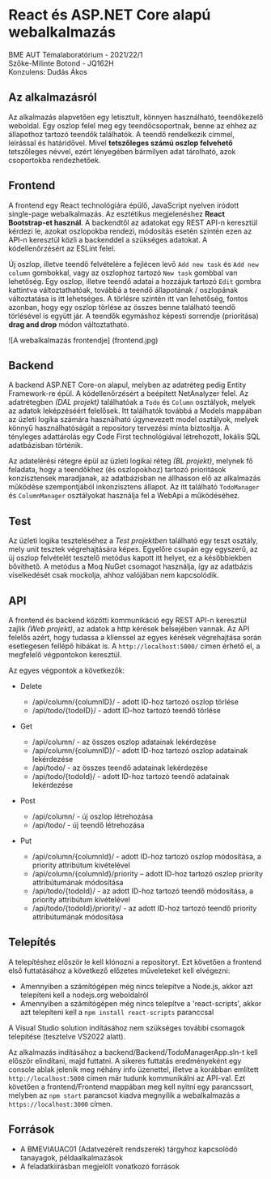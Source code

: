 # React és ASP.NET Core alapú webalkalmazás
BME AUT Témalaboratórium - 2021/22/1  
Szőke-Milinte Botond - JQ162H   
Konzulens: Dudás Ákos

## Az alkalmazásról
Az alkalmazás alapvetően egy letisztult, könnyen használható, teendőkezelő weboldal. Egy oszlop felel meg egy teendőcsoportnak, benne az ehhez az állapothoz tartozó teendők találhatók. A teendő rendelkezik címmel, leírással és határidővel. Mivel **tetszőleges számú oszlop felvehető** tetszőleges névvel, ezért lényegében bármilyen adat tárolható, azok csoportokba rendezhetőek.


## Frontend
A frontend egy React technológiára épülő, JavaScript nyelven íródott single-page webalkalmazás. Az esztétikus megjelenéshez **React Bootstrap-et használ**. A backendtől az adatokat egy REST API-n keresztül kérdezi le, azokat oszlopokba rendezi, módosítás esetén szintén ezen az API-n keresztül közli a backenddel a szükséges adatokat. A kódellenőrzésért az ESLint felel.

Új oszlop, illetve teendő felvételére a fejlécen levő `Add new task` és `Add new column` gombokkal, vagy az oszlophoz tartozó `New task` gombbal van lehetőség. Egy oszlop, illetve teendő adatai a hozzájuk tartozó `Edit` gombra kattintva változtathatóak, továbbá a teendő állapotának / oszlopának változtatása is itt lehetséges. A törlésre szintén itt van lehetőség, fontos azonban, hogy egy oszlop törlése az összes benne található teendő törlésével is együtt jár. A teendők egymáshoz képesti sorrendje (prioritása) **drag and drop** módon változtatható.

![A webalkalmazás frontendje] (frontend.jpg)

## Backend
A backend ASP.NET Core-on alapul, melyben az adatréteg pedig Entity Framework-re épül. A kódellenőrzésért a beépített NetAnalyzer felel. Az adatrétegben *(DAL projekt)* találhatóak a `Todo` és `Column` osztályok, melyek az adatok leképzéséért felelősek. Itt találhatók továbbá a Models mappában az üzleti logika számára használható úgynevezett model osztályok, melyek könnyű használhatóságát a repository tervezési minta biztosítja. A tényleges adattárolás egy Code First technológiával létrehozott, lokális SQL adatbázisban történik.

Az adatelérési rétegre épül az üzleti logikai réteg *(BL projekt)*, melynek fő feladata, hogy a teendőkhez (és oszlopokhoz) tartozó prioritások konzisztensek maradjanak, az adatbázisban ne állhasson elő az alkalmazás működése szempontjából inkonzisztens állapot. Az itt található `TodoManager` és `ColumnManager` osztályokat használja fel a WebApi a működéséhez.

## Test

Az üzleti logika teszteléséhez a *Test projektben* található egy teszt osztály, mely unit tesztek végrehajtására képes. Egyelőre csupán egy egyszerű, az új oszlop felvételét tesztelő metódus kapott itt helyet, ez a későbbiekben bővíthető. A metódus a Moq NuGet csomagot használja, így az adatbázis viselkedését csak mockolja, ahhoz valójában nem kapcsolódik.

## API

A frontend és backend közötti kommunikáció egy REST API-n keresztül zajlik *(Web projekt)*, az adatok a http kérések belsejében vannak. Az API felelős azért, hogy tudassa a klienssel az egyes kérések végrehajtása során esetlegesen fellépő hibákat is. A `http://localhost:5000/` címen érhető el, a megfelelő végpontokon keresztül.

Az egyes végpontok a következők:
- Delete
  - /api/column/{columnID}/ - adott ID-hoz tartozó oszlop törlése
  - /api/todo/{todoID}/ - adott ID-hoz tartozó teendő törlése 

- Get
  - /api/column/ - az összes oszlop adatainak lekérdezése
  - /api/column/{columnID}/ - adott ID-hoz tartozó oszlop adatainak lekérdezése
  - /api/todo/ - az összes teendő adatainak lekérdezése
  - /api/todo/{todoId}/ - adott ID-hoz tartozó teendő adatainak lekérdezése

- Post
  - /api/column/ - új oszlop létrehozása
  - /api/todo/ - új teendő létrehozása

- Put
  - /api/column/{columnId}/ - adott ID-hoz tartozó oszlop módosítása, a priority attribútum kivételével
  - /api/column/{columnId}/priority – adott ID-hoz tartozó oszlop priority attribútumának módosítása
  - /api/todo/{todoId}/ - az adott ID-hoz tartozó teendő módosítása, a priority attribútum kivételével
  - /api/todo/{todoId}/priority/ - az adott ID-hoz tartozó teendő priority attribútumának módosítása

## Telepítés
A telepítéshez először le kell klónozni a repositoryt. Ezt követően a frontend első futtatásához a következő előzetes műveleteket kell elvégezni:
- Amennyiben a számítógépen még nincs telepítve a Node.js, akkor azt telepíteni kell a nodejs.org weboldalról
- Amennyiben a számítógépen még nincs telepítve a 'react-scripts', akkor azt telepíteni kell a `npm install react-scripts` paranccsal

A Visual Studio solution indításához nem szükséges további csomagok telepítése (tesztelve VS2022 alatt).

Az alkalmazás indításához a backend/Backend/TodoManagerApp.sln-t kell először elindítani, majd futtatni. A sikeres futtatás eredményeként egy console ablak jelenik meg néhány info üzenettel, illetve a korábban említett `http://localhost:5000` címen már tudunk kommunikálni az API-val.
Ezt követően a frontend/Frontend mappában meg kell nyitni egy parancssort, melyben az `npm start` parancsot kiadva megnyílik a webalkalmazás a `https://localhost:3000` címen.

## Források
- A BMEVIAUAC01 (Adatvezérelt rendszerek) tárgyhoz kapcsolódó tanayagok, példaalkalmazások
- A feladatkiírásban megjelölt vonatkozó források
